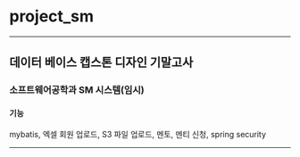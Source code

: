 # project_sm

---
## 데이터 베이스 캡스톤 디자인 기말고사

### 소프트웨어공학과 SM 시스템(임시)

#### 기능
mybatis,
엑셀 회원 업로드,
S3 파일 업로드,
멘토, 멘티 신청,
spring security

---
